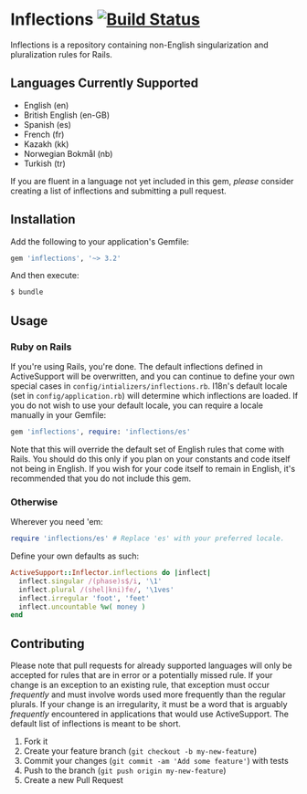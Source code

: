 # Inflections [![Build Status](https://secure.travis-ci.org/davidcelis/inflections.png)](http://travis-ci.org/davidcelis/inflections)

Inflections is a repository containing non-English singularization and pluralization rules for Rails.

## Languages Currently Supported

* English (en)
* British English (en-GB)
* Spanish (es)
* French (fr)
* Kazakh (kk)
* Norwegian Bokmål (nb)
* Turkish (tr)

If you are fluent in a language not yet included in this gem, _please_ consider creating a list of inflections and submitting a pull request.

## Installation

Add the following to your application's Gemfile:

```ruby
gem 'inflections', '~> 3.2'
```

And then execute:

```bash
$ bundle
```

## Usage

### Ruby on Rails

If you're using Rails, you're done. The default inflections defined in ActiveSupport will be overwritten, and you can continue to define your own special cases in `config/intializers/inflections.rb`. I18n's default locale (set in `config/application.rb`) will determine which inflections are loaded. If you do not wish to use your default locale, you can require a locale manually in your Gemfile:

```ruby
gem 'inflections', require: 'inflections/es'
```

Note that this will override the default set of English rules that come with Rails. You should do this only if you plan on your constants and code itself not being in English. If you wish for your code itself to remain in English, it's recommended that you do not include this gem.

### Otherwise

Wherever you need 'em:

```ruby
require 'inflections/es' # Replace 'es' with your preferred locale.
```

Define your own defaults as such:

```ruby
ActiveSupport::Inflector.inflections do |inflect|
  inflect.singular /(phase)s$/i, '\1'
  inflect.plural /(shel|kni)fe/, '\1ves'
  inflect.irregular 'foot', 'feet'
  inflect.uncountable %w( money )
end
```

## Contributing

Please note that pull requests for already supported languages will only be accepted for rules that are in error or a potentially missed rule. If your change is an exception to an existing rule, that exception must occur _frequently_ and must involve words used more frequently than the regular plurals. If your change is an irregularity, it must be a word that is arguably _frequently_ encountered in applications that would use ActiveSupport. The default list of inflections is meant to be short.

1. Fork it
2. Create your feature branch (`git checkout -b my-new-feature`)
3. Commit your changes (`git commit -am 'Add some feature'`) with tests
4. Push to the branch (`git push origin my-new-feature`)
5. Create a new Pull Request
